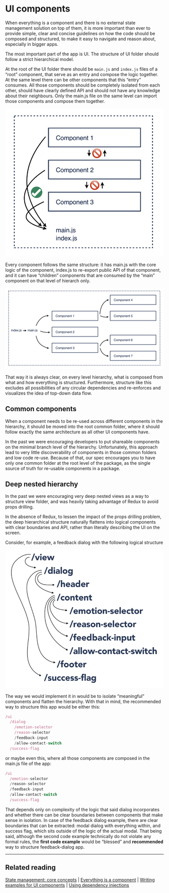 # UI components

When everything is a component and there is no external state management solution on top of them, it
is more important than ever to provide simple, clear and concise guidelines on how the code should
be composed and structured, to make it easy to navigate and reason about, especially in bigger apps.

The most important part of the app is UI. The structure of UI folder should follow a strict
hierarchical model.

At the root of the UI folder there should be `main.js` and `index.js` files of a “root” component,
that serve as an entry and compose the logic together. At the same level there can be other
components that this “entry” consumes. All those components should be completely isolated from each
other, should have clearly defined API and should not have any knowledge about their neighbours.
Only the main.js file on the same level can import those components and compose them together.

![UI composition-simple example](../_assets/ui-composition.png)

Every component follows the same structure: it has main.js with the core logic of the component,
index.js to re-export public API of that component, and it can have “children” components that are
consumed by the “main” component on that level of hierarch only.

![UI composition - big example](../_assets/ui-composition-2.png)

That way it is always clear, on every level hierarchy, what is composed from what and how everything
is structured. Furthermore, structure like this excludes all possibilities of any circular
dependencies and re-enforces and visualizes the idea of top-down data flow.

## Common components

When a component needs to be re-used across different components in the hierarchy, it should be
moved into the root common folder, where it should follow exactly the same architecture as all other
UI components have.

In the past we were encouraging developers to put shareable components on the minimal branch level
of the hierarchy. Unfortunately, this approach lead to very little discoverability of components in
those common folders and low code re-use. Because of that, our spec encourages you to have only one
common folder at the root level of the package, as the single source of truth for re-usable
components in a package.

## Deep nested hierarchy

In the past we were encouraging very deep nested views as a way to structure view folder, and was
heavily taking advantage of Redux to avoid props drilling.

In the absence of Redux, to lessen the impact of the props drilling problem, the deep hierarchical
structure naturally flattens into logical components with clear boundaries and API, rather than
literally describing the UI on the screen.

Consider, for example, a feedback dialog with the following logical structure

![UI composition - closer to reality](../_assets/feedback.png)

The way we would implement it in would be to isolate “meaningful” components and flatten the
hierarchy. With that in mind, the recommended way to structure this app would be either this:

```javascript
/ui
  /dialog
    /emotion-selector
    /reason-selector
    /feedback-input
    /allow-contact-switch
  /success-flag
```

or maybe even this, where all those components are composed in the main.js file of the app:

```javascript
/ui
  /emotion-selector
  /reason-selector
  /feedback-input
  /allow-contact-switch
  /success-flag
```

That depends only on complexity of the logic that said dialog incorporates and whether there can be
clear boundaries between components that make sense in isolation. In case of the feedback dialog
example, there are clear boundaries that can be extracted: modal dialog with everything within, and
success flag, which sits outside of the logic of the actual modal. That being said, although the
second code example technically do not violate any formal rules, the **first code example** would be
“blessed” and **recommended** way to structure feedback-dialog app.

---

## Related reading

[State management: core concepts](../state-management.md) |
[Everything is a component](../everything-is-a-component.md) |
[Writing examples for UI components](./writing-examples-and-stories.md) |
[Using dependency injections](./dependency-injection.md)
